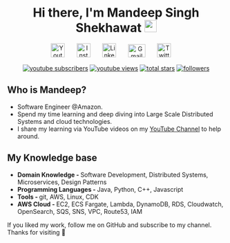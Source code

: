 <h1 align="center">
  Hi there, I'm Mandeep Singh Shekhawat
  <img src="https://media.giphy.com/media/hvRJCLFzcasrR4ia7z/giphy.gif" width="28">
</h1>


<p align="center">
  <a href="https://www.youtube.com/c/MsDeepSingh"><img width="32px" alt="Youtube" title="Subcribe on Youtube" src="https://i.imgur.com/raE8eQy.png"/></a>
  &#8287;&#8287;&#8287;&#8287;&#8287;
  <a href="https://www.instagram.com/msdeep14/"><img width="32px" alt="Instagram" title="Follow on Instagram" src="https://i.imgur.com/TMVAonx.png"/></a>
  &#8287;&#8287;&#8287;&#8287;&#8287
  <a href="https://www.linkedin.com/in/msdeep14/"><img width="32px" alt="LinkedIn" title="Connect on LinkedIn" src="https://i.imgur.com/OQUXwNp.png"/></a>
  &#8287;&#8287;&#8287;&#8287;&#8287
  <a href="mailto: msdeep14.ms@gmail.com"><img width="40px" height="30px" alt="Gmail" title="Send Email" src="https://i.imgur.com/0RbioFi.png"/></a>
  &#8287;&#8287;&#8287;&#8287;&#8287
  <a href="https://twitter.com/msdeep14"><img width="32px" alt="Twitter" title="Follow on Twitter" src="https://i.imgur.com/dxv9Kxl.png"/></a>
  &#8287;&#8287;&#8287;&#8287;&#8287
  </a>
</p>

<p align="center">
  <a href="https://www.youtube.com/c/MsDeepSingh?sub_confirmation=1">
    <img alt="youtube subscribers" title="Subscribe to my YouTube channel" src="https://custom-icon-badges.demolab.com/youtube/channel/subscribers/UC5GDb4oVOCxUESy0dZOieIw?color=%23E05D44&label=SUBSCRIBE&logo=video&logoColor=white&style=for-the-badge&labelColor=CE4630"/></a> 
  <a href="https://www.youtube.com/c/MsDeepSingh">
    <img alt="youtube views" title="YouTube channel views" src="https://custom-icon-badges.demolab.com/youtube/channel/views/UC5GDb4oVOCxUESy0dZOieIw?color=%23E1AD0E&logo=video&logoColor=white&style=for-the-badge&labelColor=C79600"/></a> 
  <a href="https://github.com/msdeep14?tab=repositories&sort=stargazers">
    <img alt="total stars" title="Total stars on GitHub" src="https://custom-icon-badges.demolab.com/github/stars/msdeep14?color=55960c&style=for-the-badge&labelColor=488207&logo=star"/></a>
  <a href="https://github.com/msdeep14?tab=followers">
    <img alt="followers" title="Follow me on Github" src="https://custom-icon-badges.demolab.com/github/followers/msdeep14?color=236ad3&labelColor=1155ba&style=for-the-badge&logo=person-add&label=Follow&logoColor=white"/></a>
</p>


<h2>Who is Mandeep? </h2>
<p> 
<ul> 
<li>Software Engineer @Amazon. </li>
<li>Spend my time learning and deep diving into Large Scale Distributed Systems and cloud technologies. </li>
<li> I share my learning via YouTube videos on my <a href="https://www.youtube.com/channel/UC5GDb4oVOCxUESy0dZOieIw">YouTube Channel</a> to help around.</li>
</ul>
</p>

<h2>My Knowledge base</h2>

<p> 
<ul> 
<li><b>Domain Knowledge - </b>Software Development, Distributed Systems, Microservices, Design Patterns</li>
<li><b>Programming Languages - </b>Java, Python, C++, Javascript</li>
<li><b>Tools - </b>git, AWS, Linux, CDK</li>
<li><b>AWS Cloud - </b>EC2, ECS Fargate, Lambda, DynamoDB, RDS, Cloudwatch, OpenSearch, SQS, SNS, VPC, Route53, IAM</li>
</ul>
</p>




If you liked my work, follow me on GitHub and subscribe to my channel. Thanks for visiting 🙌


<!--

References 
https://github.com/DenverCoder1/DenverCoder1/blob/main/README.md?plain=1
-->

<!--
Here are some ideas to get you started:

- 🔭 I’m currently working on ...
- 🌱 I’m currently learning ...
- 👯 I’m looking to collaborate on ...
- 🤔 I’m looking for help with ...
- 💬 Ask me about ...
- 📫 How to reach me: ...
- 😄 Pronouns: ...
- ⚡ Fun fact: ...
-->

